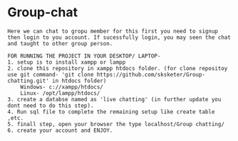 # Group-chat
	Here we can chat to gropu member for this first you need to signup then login to you account. If sucessfully login, you may seen the chat and taught to other group person.
	
	FOR RUNNING THE PROJECT IN YOUR DESKTOP/ LAPTOP-
	1. setup is to install xampp or lampp
	2. clone this repository in xampp htdocs folder. (for clone repositoy use git command- 'git clone https://github.com/sksketer/Group-chatting.git' in htdocs folder)
		Windows- c://xampp/htdocs/
		Linux- /opt/lampp/htdocs/
	3. create a databse named as 'live chatting' (in further update you dont need to do this step).
	4. Run sql file to complete the remaining setup like create table ,etc.
	5. finall step, open your browser the type localhost/Group chatting/
	6. create your account and ENJOY.
	
